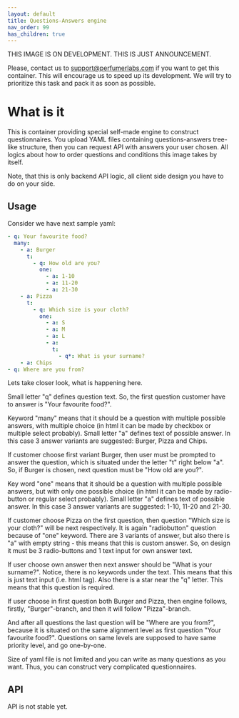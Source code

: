 ```yaml
---
layout: default
title: Questions-Answers engine
nav_order: 99
has_children: true
---
```


THIS IMAGE IS ON DEVELOPMENT.
THIS IS JUST ANNOUNCEMENT.

Please, contact us to [support@perfumerlabs.com](mailto:support@perfumerlabs.com) if you want to get this container.
This will encourage us to speed up its development.
We will try to prioritize this task and pack it as soon as possible.

What is it
==========

This is container providing special self-made engine to construct questionnaires.
You upload YAML files containing questions-answers tree-like structure,
then you can request API with answers your user chosen.
All logics about how to order questions and conditions this image takes by itself.

Note, that this is only backend API logic, all client side design you have to do on your side.

Usage
-----

Consider we have next sample yaml:

```yml
- q: Your favourite food?
  many:
    - a: Burger
      t:
        - q: How old are you?
          one:
            - a: 1-10
            - a: 11-20
            - a: 21-30
    - a: Pizza
      t:
        - q: Which size is your cloth?
          one:
            - a: S
            - a: M
            - a: L
            - a:
              t:
                - q*: What is your surname?
    - a: Chips
- q: Where are you from?
```

Lets take closer look, what is happening here.

Small letter "q" defines question text.
So, the first question customer have to answer is "Your favourite food?".

Keyword "many" means that it should be a question with multiple possible answers, with multiple choice (in html it can be made by checkbox or multiple select probably).
Small letter "a" defines text of possible answer.
In this case 3 answer variants are suggested: Burger, Pizza and Chips.

If customer choose first variant Burger, then user must be prompted to answer the question, which is situated under the letter "t" right below "a".
So, if Burger is chosen, next question must be "How old are you?".

Key word "one" means that it should be a question with multiple possible answers, but with only one possible choice (in html it can be made by radio-button or regular select probably).
Small letter "a" defines text of possible answer.
In this case 3 answer variants are suggested: 1-10, 11-20 and 21-30.

If customer choose Pizza on the first question, then question "Which size is your cloth?" will be next respectively.
It is again "radiobutton" question because of "one" keyword.
There are 3 variants of answer, but also there is "a" with empty string - this means that this is custom answer.
So, on design it must be 3 radio-buttons and 1 text input for own answer text.

If user choose own answer then next answer should be "What is your surname?".
Notice, there is no keywords under the text.
This means that this is just text input (i.e. <input-text> html tag).
Also there is a star near the "q" letter.
This means that this question is required.

If user choose in first question both Burger and Pizza, then engine follows, firstly, "Burger"-branch, and then it will follow "Pizza"-branch.

And after all questions the last question will be "Where are you from?", because it is situated on the same alignment level as first question "Your favourite food?".
Questions on same levels are supposed to have same priority level, and go one-by-one.

Size of yaml file is not limited and you can write as many questions as you want.
Thus, you can construct very complicated questionnaires.

API
---

API is not stable yet.